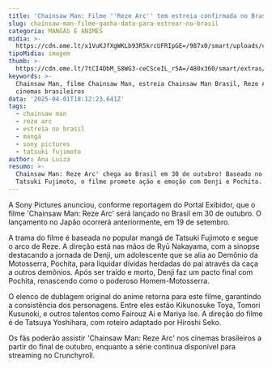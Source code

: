 ```yaml
---
title: 'Chainsaw Man: Filme ''Reze Arc'' tem estreia confirmada no Brasil para outubro'
slug: chainsaw-man-filme-ganha-data-para-estrear-no-brasil
categoria: MANGÁS E ANIMES
midia: >-
  https://cdn.ome.lt/x1VuKJfXgWKLb93R5krcUFRIpGE=/987x0/smart/uploads/conteudo/fotos/OMELETE_CAPA_-_2025-04-01T150321.437.png
tipoMidia: imagem
thumb: >-
  https://cdn.ome.lt/7tCI4DbM_S8WG3-ceCSceIL_r5A=/480x360/smart/extras/conteudos/omelete_THUMB_-_2025-04-01T150307.894.png
keywords: >-
  Chainsaw Man, filme Chainsaw Man, estreia Chainsaw Man Brasil, Reze Arc,
  cinemas brasileiros
data: '2025-04-01T18:12:23.641Z'
tags:
  - chainsaw man
  - reze arc
  - estreia no brasil
  - mangá
  - sony pictures
  - tatsuki fujimoto
author: Ana Luiza
resumo: >-
  Chainsaw Man: Reze Arc' chega ao Brasil em 30 de outubro! Baseado no mangá de
  Tatsuki Fujimoto, o filme promete ação e emoção com Denji e Pochita.
---
```


A Sony Pictures anunciou, conforme reportagem do Portal Exibidor, que o filme 'Chainsaw Man: Reze Arc' será lançado no Brasil em 30 de outubro. O lançamento no Japão ocorrerá anteriormente, em 19 de setembro.

A trama do filme é baseada no popular mangá de Tatsuki Fujimoto e segue o arco de Reze. A direção está nas mãos de Ryū Nakayama, com a sinopse destacando a jornada de Denji, um adolescente que se alia ao Demônio da Motosserra, Pochita, para liquidar dívidas herdadas do pai através da caça a outros demônios. Após ser traído e morto, Denji faz um pacto final com Pochita, renascendo como o poderoso Homem-Motosserra.

O elenco de dublagem original do anime retorna para este filme, garantindo a consistência dos personagens. Entre eles estão Kikunosuke Toya, Tomori Kusunoki, e outros talentos como Fairouz Ai e Mariya Ise. A direção do filme é de Tatsuya Yoshihara, com roteiro adaptado por Hiroshi Seko.

Os fãs poderão assistir 'Chainsaw Man: Reze Arc' nos cinemas brasileiros a partir do final de outubro, enquanto a série continua disponível para streaming no Crunchyroll.
